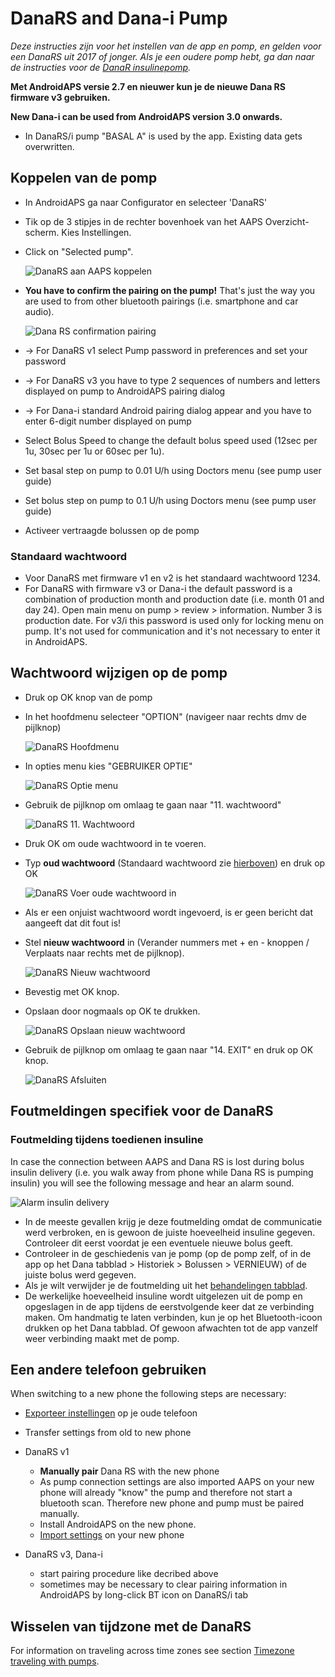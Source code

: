 # DanaRS and Dana-i Pump

*Deze instructies zijn voor het instellen van de app en pomp, en gelden voor een DanaRS uit 2017 of jonger. Als je een oudere pomp hebt, ga dan naar de instructies voor de [DanaR insulinepomp](./DanaR-Insulin-Pump).*

**Met AndroidAPS versie 2.7 en nieuwer kun je de nieuwe Dana RS firmware v3 gebruiken.**

**New Dana-i can be used from AndroidAPS version 3.0 onwards.**

* In DanaRS/i pump "BASAL A" is used by the app. Existing data gets overwritten.

## Koppelen van de pomp

* In AndroidAPS ga naar Configurator en selecteer 'DanaRS'

* Tik op de 3 stipjes in de rechter bovenhoek van het AAPS Overzicht-scherm. Kies Instellingen.

* Click on "Selected pump".
  
  ![DanaRS aan AAPS koppelen](../images/AAPS_DanaRSPairing.png)

* **You have to confirm the pairing on the pump!** That's just the way you are used to from other bluetooth pairings (i.e. smartphone and car audio).
  
  ![Dana RS confirmation pairing](../images/DanaRS_Pairing.png)

* -> For DanaRS v1 select Pump password in preferences and set your password

* -> For DanaRS v3 you have to type 2 sequences of numbers and letters displayed on pump to AndroidAPS pairing dialog
* -> For Dana-i standard Android pairing dialog appear and you have to enter 6-digit number displayed on pump

* Select Bolus Speed to change the default bolus speed used (12sec per 1u, 30sec per 1u or 60sec per 1u).

* Set basal step on pump to 0.01 U/h using Doctors menu (see pump user guide)
* Set bolus step on pump to 0.1 U/h using Doctors menu (see pump user guide)
* Activeer vertraagde bolussen op de pomp

### Standaard wachtwoord

* Voor DanaRS met firmware v1 en v2 is het standaard wachtwoord 1234.
* For DanaRS with firmware v3 or Dana-i the default password is a combination of production month and production date (i.e. month 01 and day 24). Open main menu on pump > review > information. Number 3 is production date. For v3/i this password is used only for locking menu on pump. It's not used for communication and it's not necessary to enter it in AndroidAPS.

## Wachtwoord wijzigen op de pomp

* Druk op OK knop van de pomp
* In het hoofdmenu selecteer "OPTION" (navigeer naar rechts dmv de pijlknop)
  
  ![DanaRS Hoofdmenu](../images/DanaRSPW_01_MainMenu.png)

* In opties menu kies "GEBRUIKER OPTIE"
  
  ![DanaRS Optie menu](../images/DanaRSPW_02_OptionMenu.png)

* Gebruik de pijlknop om omlaag te gaan naar "11. wachtwoord"
  
  ![DanaRS 11. Wachtwoord](../images/DanaRSPW_03_11PW.png)

* Druk OK om oude wachtwoord in te voeren.

* Typ **oud wachtwoord** (Standaard wachtwoord zie [hierboven](#standaard-wachtwoord)) en druk op OK
  
  ![DanaRS Voer oude wachtwoord in](../images/DanaRSPW_04_11PWenter.png)

* Als er een onjuist wachtwoord wordt ingevoerd, is er geen bericht dat aangeeft dat dit fout is!

* Stel **nieuw wachtwoord** in (Verander nummers met + en - knoppen / Verplaats naar rechts met de pijlknop).
  
  ![DanaRS Nieuw wachtwoord](../images/DanaRSPW_05_PWnew.png)

* Bevestig met OK knop.

* Opslaan door nogmaals op OK te drukken.
  
  ![DanaRS Opslaan nieuw wachtwoord](../images/DanaRSPW_06_PWnewSave.png)

* Gebruik de pijlknop om omlaag te gaan naar "14. EXIT" en druk op OK knop.
  
  ![DanaRS Afsluiten](../images/DanaRSPW_07_Exit.png)

## Foutmeldingen specifiek voor de DanaRS

### Foutmelding tijdens toedienen insuline

In case the connection between AAPS and Dana RS is lost during bolus insulin delivery (i.e. you walk away from phone while Dana RS is pumping insulin) you will see the following message and hear an alarm sound.

![Alarm insulin delivery](../images/DanaRS_Error_bolus.png)

* In de meeste gevallen krijg je deze foutmelding omdat de communicatie werd verbroken, en is gewoon de juiste hoeveelheid insuline gegeven. Controleer dit eerst voordat je een eventuele nieuwe bolus geeft.
* Controleer in de geschiedenis van je pomp (op de pomp zelf, of in de app op het Dana tabblad > Historiek > Bolussen > VERNIEUW) of de juiste bolus werd gegeven.
* Als je wilt verwijder je de foutmelding uit het [behandelingen tabblad](../Getting-Started/Screenshots#koolhydraten-correctie).
* De werkelijke hoeveelheid insuline wordt uitgelezen uit de pomp en opgeslagen in de app tijdens de eerstvolgende keer dat ze verbinding maken. Om handmatig te laten verbinden, kun je op het Bluetooth-icoon drukken op het Dana tabblad. Of gewoon afwachten tot de app vanzelf weer verbinding maakt met de pomp.

## Een andere telefoon gebruiken

When switching to a new phone the following steps are necessary:

* [Exporteer instellingen](../Usage/ExportImportSettings#export-settings) op je oude telefoon
* Transfer settings from old to new phone

* DanaRS v1
  
  * **Manually pair** Dana RS with the new phone
  * As pump connection settings are also imported AAPS on your new phone will already "know" the pump and therefore not start a bluetooth scan. Therefore new phone and pump must be paired manually.
  * Install AndroidAPS on the new phone.
  * [Import settings](../Usage/ExportImportSettings#import-settings) on your new phone
* DanaRS v3, Dana-i 
  * start pairing procedure like decribed above
  * sometimes may be necessary to clear pairing information in AndroidAPS by long-click BT icon on DanaRS/i tab

## Wisselen van tijdzone met de DanaRS

For information on traveling across time zones see section [Timezone traveling with pumps](../Usage/Timezone-traveling#danarv2-danars).